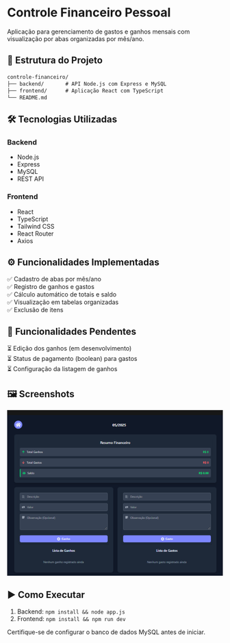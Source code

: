 # Controle Financeiro Pessoal

Aplicação para gerenciamento de gastos e ganhos mensais com visualização por abas organizadas por mês/ano.

## 📁 Estrutura do Projeto

```
controle-financeiro/
├── backend/       # API Node.js com Express e MySQL
├── frontend/      # Aplicação React com TypeScript
└── README.md
```

## 🛠️ Tecnologias Utilizadas

### Backend
- Node.js
- Express
- MySQL
- REST API

### Frontend
- React
- TypeScript
- Tailwind CSS
- React Router
- Axios

## ⚙️ Funcionalidades Implementadas

✅ Cadastro de abas por mês/ano  
✅ Registro de ganhos e gastos  
✅ Cálculo automático de totais e saldo  
✅ Visualização em tabelas organizadas  
✅ Exclusão de itens  

## 🚧 Funcionalidades Pendentes

⏳ Edição dos ganhos (em desenvolvimento)  
⏳ Status de pagamento (boolean) para gastos  
⏳ Configuração da listagem de ganhos

## 🖼️ Screenshots
<img src="./frontend/public/interface.png">

## ▶️ Como Executar

1. Backend: `npm install && node app.js`
2. Frontend: `npm install && npm run dev`

Certifique-se de configurar o banco de dados MySQL antes de iniciar.